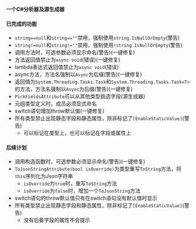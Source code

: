 **一个C#分析器及源生成器**

#### 已完成的功能
- `string==null`和`string==""`禁用，强制使用`string.IsNullOrEmpty`(警告)
- `string!=null`和`string!=""`禁用，强制使用`!string.IsNullOrEmpty`(警告)
- 调用方法时，可选参数必须显示命名(警告)(一键修复)
- 方法返回值禁止为`async void`(错误)(一键修复)
- lambda表达式返回值禁止为`async void`(错误)
- async方法，方法名强制以`Async`为后缀(警告)(一键修复)
- 返回值为`System.Threading.Tasks.Task`和`System.Threading.Tasks.Task<T>`的方法，方法名强制以`Async`为后缀(警告)(一键修复)
- `PickFieldsAttribute`可以从其他类型挑选字段(源生成器)
- 元组类型定义时，成员必须显式命名
- switch语句增加throw默认值(一键修复)
- 所有类型禁止出现静态字段和静态属性，除非标记了`[EnableStaticValue]`(警告)
  - 可以标记在类型上，也可以标记在字段或属性上

#### 后续计划
- 调用构造函数时，可选参数必须显示命名(警告)(一键修复)
- `ToJsonStringAttribute(bool isOverride)`为类型重写`ToString`方法，将`this`序列化为Json字符串
  - `isOverride`为`true`时，重写`ToString`方法
  - `isOverride`为`false`时，增加一个`ToJsonString`方法
- switch语句的throw默认值只有在switch语句没有默认值时显示
- 所有类型禁止出现静态字段和静态属性，除非标记了`[EnableStaticValue]`(警告)
  - 没有后备字段的属性不会提示
